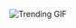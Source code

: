 ![Trending GIF](https://media0.giphy.com/media/v1.Y2lkPThiYjIxNzcybm4wdGF0c2Y2eno0OGdleWd0OHJpeWYwazVpdGFiM245bG40dm85NyZlcD12MV9naWZzX3NlYXJjaCZjdD1n/fryY00CO4xCz4uJuDQ/giphy.gif)
